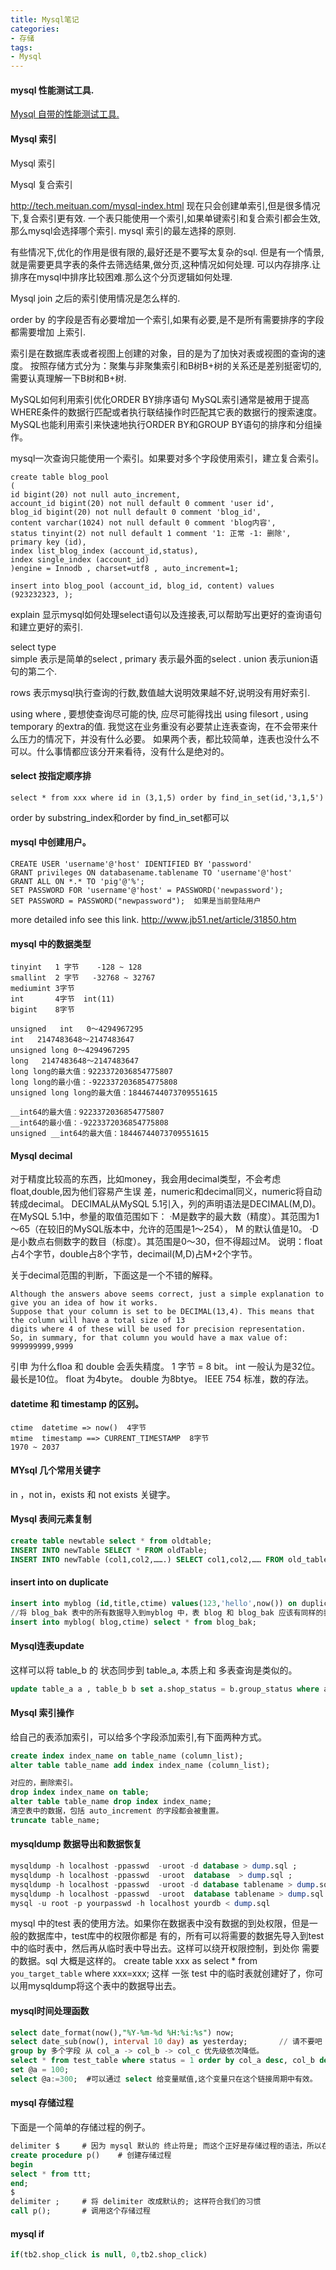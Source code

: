```yaml
---
title: Mysql笔记
categories:
- 存储
tags:
- Mysql
---
```


#### mysql 性能测试工具.

[Mysql 自带的性能测试工具.](http://www.ha97.com/5182.html)


#### Mysql 索引
Mysql 索引

Mysql 复合索引

http://tech.meituan.com/mysql-index.html
现在只会创建单索引,但是很多情况下,复合索引更有效.
一个表只能使用一个索引,如果单键索引和复合索引都会生效,那么mysql会选择哪个索引.
mysql 索引的最左选择的原则.

有些情况下,优化的作用是很有限的,最好还是不要写太复杂的sql.
但是有一个情景,就是需要更具字表的条件去筛选结果,做分页,这种情况如何处理. 
可以内存排序.让排序在mysql中排序比较困难.那么这个分页逻辑如何处理. 

Mysql join 之后的索引使用情况是怎么样的.

order by 的字段是否有必要增加一个索引,如果有必要,是不是所有需要排序的字段都需要增加
上索引. 

索引是在数据库表或者视图上创建的对象，目的是为了加快对表或视图的查询的速度。
按照存储方式分为：聚集与非聚集索引和B树B+树的关系还是差别挺密切的,需要认真理解一下B树和B+树.

MySQL如何利用索引优化ORDER BY排序语句
MySQL索引通常是被用于提高WHERE条件的数据行匹配或者执行联结操作时匹配其它表的数据行的搜索速度。
MySQL也能利用索引来快速地执行ORDER BY和GROUP BY语句的排序和分组操作。

mysql一次查询只能使用一个索引。如果要对多个字段使用索引，建立复合索引。

```
create table blog_pool
(
id bigint(20) not null auto_increment,
account_id bigint(20) not null default 0 comment 'user id',
blog_id bigint(20) not null default 0 comment 'blog_id',
content varchar(1024) not null default 0 comment 'blog内容',
status tinyint(2) not null default 1 comment '1: 正常 -1: 删除',
primary key (id),
index list_blog_index (account_id,status),
index single_index (account_id)
)engine = Innodb , charset=utf8 , auto_increment=1;

insert into blog_pool (account_id, blog_id, content) values (923232323, );

```


explain 显示mysql如何处理select语句以及连接表,可以帮助写出更好的查询语句和建立更好的索引.

select type  
simple 表示是简单的select , 
primary 表示最外面的select .
union 表示union语句的第二个.

rows 表示mysql执行查询的行数,数值越大说明效果越不好,说明没有用好索引.

using where  , 
要想使查询尽可能的快, 应尽可能得找出 using filesort , using temporary 的extra的值.
我觉这在业务重没有必要禁止连表查询，在不会带来什么压力的情况下，并没有什么必要。
如果两个表，都比较简单，连表也没什么不可以。什么事情都应该分开来看待，没有什么是绝对的。

#### select 按指定顺序排
```
select * from xxx where id in (3,1,5) order by find_in_set(id,'3,1,5') 
```
order by substring_index和order by find_in_set都可以

#### mysql 中创建用户。

```
CREATE USER 'username'@'host' IDENTIFIED BY 'password'
GRANT privileges ON databasename.tablename TO 'username'@'host' 
GRANT ALL ON *.* TO 'pig'@'%'; 
SET PASSWORD FOR 'username'@'host' = PASSWORD('newpassword');
SET PASSWORD = PASSWORD("newpassword");  如果是当前登陆用户
```
more detailed info see this link.  http://www.jb51.net/article/31850.htm

#### mysql 中的数据类型

    tinyint   1 字节    -128 ~ 128
    smallint  2 字节   -32768 ~ 32767
    mediumint 3字节  
    int       4字节  int(11)
    bigint    8字节
    
    unsigned   int   0～4294967295   
    int   2147483648～2147483647 
    unsigned long 0～4294967295
    long   2147483648～2147483647
    long long的最大值：9223372036854775807
    long long的最小值：-9223372036854775808
    unsigned long long的最大值：18446744073709551615
    
    __int64的最大值：9223372036854775807
    __int64的最小值：-9223372036854775808
    unsigned __int64的最大值：18446744073709551615

#### Mysql decimal

对于精度比较高的东西，比如money，我会用decimal类型，不会考虑float,double,因为他们容易产生误
差，numeric和decimal同义，numeric将自动转成decimal。
DECIMAL从MySQL 5.1引入，列的声明语法是DECIMAL(M,D)。在MySQL 5.1中，参量的取值范围如下：
·M是数字的最大数（精度）。其范围为1～65（在较旧的MySQL版本中，允许的范围是1～254），
M 的默认值是10。
·D是小数点右侧数字的数目（标度）。其范围是0～30，但不得超过M。
说明：float占4个字节，double占8个字节，decimail(M,D)占M+2个字节。

关于decimal范围的判断，下面这是一个不错的解释。

    Although the answers above seems correct, just a simple explanation to give you an idea of how it works.
    Suppose that your column is set to be DECIMAL(13,4). This means that the column will have a total size of 13 
    digits where 4 of these will be used for precision representation.
    So, in summary, for that column you would have a max value of: 999999999,9999

引申 为什么floa 和 double 会丢失精度。
1 字节 = 8 bit。 int 一般认为是32位。最长是10位。
float 为4byte。
double 为8btye。
IEEE 754 标准，数的存法。


#### datetime 和 timestamp 的区别。

    ctime  datetime => now()  4字节
    mtime  timestamp ==> CURRENT_TIMESTAMP  8字节
    1970 ~ 2037


#### MYsql 几个常用关键字
in ，not in，exists 和 not exists 关键字。

#### Mysql 表间元素复制

```sql
create table newtable select * from oldtable;
INSERT INTO newTable SELECT * FROM oldTable;
INSERT INTO newTable (col1,col2,…….) SELECT col1,col2,…… FROM old_table
```

#### insert into on duplicate

```sql
insert into myblog (id,title,ctime) values(123,'hello',now()) on duplicate key update title=values(title),ctime=values(ctime);
//将 blog_bak 表中的所有数据导入到myblog 中，表 blog 和 blog_bak 应该有同样的表结构
insert into myblog( blog,ctime) select * from blog_bak;
```

#### Mysql连表update

这样可以将 table_b 的 状态同步到 table_a, 本质上和 多表查询是类似的。

```sql
update table_a a , table_b b set a.shop_status = b.group_status where a.shop_id = b.shop_id;
```

#### Mysql 索引操作

给自己的表添加索引，可以给多个字段添加索引,有下面两种方式。

```sql
create index index_name on table_name (column_list);
alter table table_name add index index_name (column_list);

对应的，删除索引。
drop index index_name on table;
alter table table_name drop index index_name;
清空表中的数据，包括 auto_increment 的字段都会被重置。
truncate table_name;
```  

#### mysqldump 数据导出和数据恢复

```sql
mysqldump -h localhost -ppasswd  -uroot -d database > dump.sql ;            // 只导出数据库的结构
mysqldump -h localhost -ppasswd  -uroot  database  > dump.sql ;             // 导出数据库的结构和所有的数据
mysqldump -h localhost -ppasswd  -uroot -d database tablename > dump.sql ;  // 只导出表结构
mysqldump -h localhost -ppasswd  -uroot  database tablename > dump.sql ;    // 导出表结构和表中的数据
mysql -u root -p yourpasswd -h localhost yourdb < dump.sql                  // 将dump.sql 导出入到你的数据库
```

mysql 中的test 表的使用方法。如果你在数据表中没有数据的到处权限，但是一般的数据库中，test库中的权限你都是
有的，所有可以将需要的数据先导入到test中的临时表中，然后再从临时表中导出去。这样可以绕开权限控制，到处你
需要的数据。sql 大概是这样的。
create table xxx as select * from `you_target_table` where xxx=xxx;
这样 一张 test 中的临时表就创建好了，你可以用mysqldump将这个表中的数据导出去。

#### mysql时间处理函数

```sql
select date_format(now(),"%Y-%m-%d %H:%i:%s") now;
select date_sub(now(), interval 10 day) as yesterday;       // 请不要吧 day 写成 days ，month , hour 同理。
group by 多个字段 从 col_a -> col_b -> col_c 优先级依次降低。
select * from test_table where status = 1 order by col_a desc, col_b desc, col_c asc limit 100;
set @a = 100;
select @a:=300;  #可以通过 select 给变量赋值,这个变量只在这个链接周期中有效。
```

#### mysql 存储过程
下面是一个简单的存储过程的例子。

```sql
delimiter $     # 因为 mysql 默认的 终止符是; 而这个正好是存储过程的语法，所以在编写存储过程之前，先将 delimiter 改成 $
create procedure p()    # 创建存储过程
begin
select * from ttt;
end;
$
delimiter ;     # 将 delimiter 改成默认的; 这样符合我们的习惯
call p();       # 调用这个存储过程
```

#### mysql if

```sql
if(tb2.shop_click is null, 0,tb2.shop_click)
```

